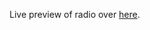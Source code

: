 Live preview of radio over <a href="https://solomonirailoa.github.io/fbcRadio/" target="_blank" >here</a>.
